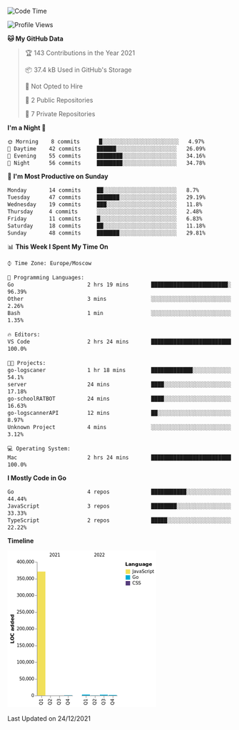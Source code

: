 <!--START_SECTION:waka-->
![Code Time](http://img.shields.io/badge/Code%20Time-68%20hrs%209%20mins-blue)

![Profile Views](http://img.shields.io/badge/Profile%20Views-26-blue)

**🐱 My GitHub Data** 

> 🏆 143 Contributions in the Year 2021
 > 
> 📦 37.4 kB Used in GitHub's Storage 
 > 
> 🚫 Not Opted to Hire
 > 
> 📜 2 Public Repositories 
 > 
> 🔑 7 Private Repositories  
 > 
**I'm a Night 🦉** 

```text
🌞 Morning    8 commits      █░░░░░░░░░░░░░░░░░░░░░░░░   4.97% 
🌆 Daytime    42 commits     ██████░░░░░░░░░░░░░░░░░░░   26.09% 
🌃 Evening    55 commits     ████████░░░░░░░░░░░░░░░░░   34.16% 
🌙 Night      56 commits     ████████░░░░░░░░░░░░░░░░░   34.78%

```
📅 **I'm Most Productive on Sunday** 

```text
Monday       14 commits     ██░░░░░░░░░░░░░░░░░░░░░░░   8.7% 
Tuesday      47 commits     ███████░░░░░░░░░░░░░░░░░░   29.19% 
Wednesday    19 commits     ███░░░░░░░░░░░░░░░░░░░░░░   11.8% 
Thursday     4 commits      ░░░░░░░░░░░░░░░░░░░░░░░░░   2.48% 
Friday       11 commits     █░░░░░░░░░░░░░░░░░░░░░░░░   6.83% 
Saturday     18 commits     ██░░░░░░░░░░░░░░░░░░░░░░░   11.18% 
Sunday       48 commits     ███████░░░░░░░░░░░░░░░░░░   29.81%

```


📊 **This Week I Spent My Time On** 

```text
⌚︎ Time Zone: Europe/Moscow

💬 Programming Languages: 
Go                       2 hrs 19 mins       ████████████████████████░   96.39% 
Other                    3 mins              ░░░░░░░░░░░░░░░░░░░░░░░░░   2.26% 
Bash                     1 min               ░░░░░░░░░░░░░░░░░░░░░░░░░   1.35%

🔥 Editors: 
VS Code                  2 hrs 24 mins       █████████████████████████   100.0%

🐱‍💻 Projects: 
go-logscaner             1 hr 18 mins        █████████████░░░░░░░░░░░░   54.1% 
server                   24 mins             ████░░░░░░░░░░░░░░░░░░░░░   17.18% 
go-schoolRATBOT          24 mins             ████░░░░░░░░░░░░░░░░░░░░░   16.63% 
go-logscannerAPI         12 mins             ██░░░░░░░░░░░░░░░░░░░░░░░   8.97% 
Unknown Project          4 mins              ░░░░░░░░░░░░░░░░░░░░░░░░░   3.12%

💻 Operating System: 
Mac                      2 hrs 24 mins       █████████████████████████   100.0%

```

**I Mostly Code in Go** 

```text
Go                       4 repos             ███████████░░░░░░░░░░░░░░   44.44% 
JavaScript               3 repos             ████████░░░░░░░░░░░░░░░░░   33.33% 
TypeScript               2 repos             █████░░░░░░░░░░░░░░░░░░░░   22.22%

```


**Timeline**

![Chart not found](https://raw.githubusercontent.com/jeezft/jeezft/main/charts/bar_graph.png) 


 Last Updated on 24/12/2021
<!--END_SECTION:waka-->
